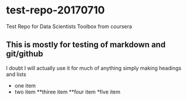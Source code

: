 # test-repo-20170710
Test Repo for Data Scientists Toolbox from coursera

## This is mostly for testing of markdown and git/github
I doubt I will actually use it for much of anything simply
making headings and lists

* one item
* two item
**thiree item
**four item
*five item
